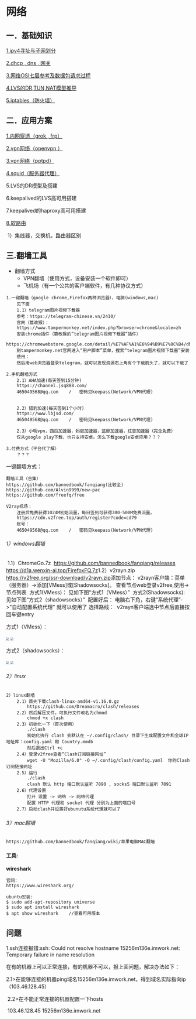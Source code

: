 # 网络

## 一．基础知识

[1.ipv4寻址与子网划分](ipv4-subNetwork.md)

[2.dhcp , dns , 网关](dhcp-dns.md)

[3.网络OSI七层参考及数据包请求过程](osi-proccess.md)

[4.LVS的DR,TUN,NAT模型推导](lvs-dr-tun-nat.md)

[5.iptables（防火墙）](iptables.md)

## 二．应用方案

[1.内网穿透（grok , frp）](app/frp-ngrok.md)

[2.vpn网络（openvpn ）](app/vpn-openvpn.md)

[3.vpn网络（pptpd）](app/vpn-pptpd.md)

[4.squid（服务器代理）](app/squid.md)

5.LVS的DR模型及搭建

6.keepalived的LVS高可用搭建

7.keepalived的haproxy高可用搭建

[8.软路由](app/route.md)

​		1）集线器，交换机，路由器区别

## 三.翻墙工具

* 翻墙方式
  * VPN翻墙（使用方式，设备安装一个软件即可）
  * 飞机场（有一个公共的客户端软件，有几种协议方式）

```
1.一键翻墙（google chrome,Firefox两种浏览器），电脑(windows,mac)
	见下面
	1.1）telegram图片视频下载器
	参考：https://telegram-chinese.vn/2410/
	官网（篡改猴）：
	https://www.tampermonkey.net/index.php?browser=chrome&locale=zh
	安装chrome插件（篡改猴的“telegram图片视频下载器”插件）
	https://chromewebstore.google.com/detail/%E7%AF%A1%E6%94%B9%E7%8C%B4/dhdgffkkebhmkfjojejmpbldmpobfkfo
	到tampermonkey.net官网进入“用户脚本”菜单，搜索“telegram图片视频下载器”安装
	使用：
	然后用web浏览器登录telegram，就可以发现资源右上角有个下载箭头了，就可以下载了

2.手机翻墙方式
	2.1）AHA加速(每天签到15分钟)
	https://channel.jsq888.com/
	465049568@qq.com	/	密码见keepass(Network/VPN代理)


	2.2）猎豹加速(每天签到1个小时)
	https://www.lbjsd.com/
	465049568@qq.com	/	密码见keepass(Network/VPN代理)
	
	2.3）小明vpn，西瓜加速器，蚂蚁加速器，蓝鲸加速器，红杏加速器（完全免费）
	仅从google play下载，也只支持安卓。怎么下载google安卓应用？？？
	
3.付费方式（平台代了解）
	？？？
```

一键翻墙方式：

```
翻墙工具（合集）
https://github.com/bannedbook/fanqiang(比较全)
https://github.com/Alvin9999/new-pac
https://github.com/freefq/free

V2ray机场：
	注册后免费获得1024M初始流量，每日签到可获得300-500M免费流量。
	https://cdn.v2free.top/auth/register?code=cd79
	账号：
	465049568@qq.com	/	密码见keepass(Network/VPN代理)
```

###### 1）windows翻墙

​	1.1）ChromeGo.7z
​		https://github.com/bannedbook/fanqiang/releases
​		https://d1a.wenxin-ai.top/FirefoxFQ.7z
​	1.2）v2rayn.zip
​	https://v2free.org/ssr-download/v2rayn.zip
​		添加节点：
​			v2rayn客户端：菜单（服务器）->添加[VMess]或[Shadowsocks]。
​			查看节点web登录v2free,使用->节点列表
​			方式1(VMess)：
​				见如下图“方式1（VMess）”
​			方式2(Shadowsocks):
​				见如下图“方式2（shadowsocks）”
​		配置好后：
​			电脑右下角，右键“系统代理”->"自动配置系统代理" 就可以使用了
​		选择路线：
​			v2rayn客户端选中节点后直接按回车键entry

方式1（VMess）：

<img src="img/vmess1.png" style="zoom:50%;" />

<img src="img/vmess2.png" style="zoom:50%;" />

方式2（shadowsocks）：

<img src="img/shadowsocks1.png" style="zoom:50%;" />

<img src="img/shadowsocks2.png" style="zoom:50%;" />

###### 2）linux

```
2）linux翻墙
	2.1）首先下载clash-linux-amd64-v1.16.0.gz
		https://github.com/Dreamacro/clash/releases
	2.2）然后解压文件，可执行文件改名为chmod
		chmod +x clash
	2.3）初始化一下（首次使用）
		./clash 
		初始化执行 clash 会默认在 ~/.config/clash/ 目录下生成配置文件和全球IP地址库：config.yaml 和 Country.mmdb
		然后退出Ctrl +c
	2.4）登录v2free查看“Clash订阅链接网址”
		wget -U "Mozilla/6.0" -O ~/.config/clash/config.yaml  你的Clash订阅链接网址
	2.5）运行
		./clash
		clash 默认 http 端口默认监听 7890 , socks5 端口默认监听 7891
	2.6）代理设置
		打开 设置 -> 网络 -> 网络代理
		配置 HTTP 代理和 socket 代理 分别为上面的端口号
	2.7）启动clash并设置好ubunutu系统代理就可以了
```

###### 3）mac翻墙
	https://github.com/bannedbook/fanqiang/wiki/苹果电脑MAC翻墙

#### 工具:

**wireshark**

```
官网:
https://www.wireshark.org/

ubuntu安装:
$ sudo add-apt-repository universe
$ sudo apt install wireshark
$ apt show wireshark	//查看可用版本
```

## 问题

1.ssh连接报错:ssh: Could not resolve hostname 15256m136e.imwork.net: Temporary failure in name resolution

在有的机器上可以正常连接，有的机器不可以，报上面问题，解决办法如下：

​			2.1>在能够连接的机器ping域名15256m136e.imwork.net，得到域名实际指向ip（103.46.128.45）

​			2.2>在不能正常连接的机器配置一下hosts

​						103.46.128.45 15256m136e.imwork.net